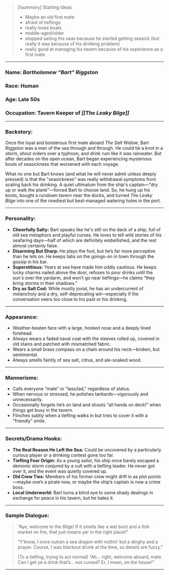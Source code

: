 
> [!summary] Starting Ideas
> - Maybe an old first mate
> - afraid of tieflings
> - really loves boats
> - middle-aged/older
> - stopped sailing the seas because he started getting seasick (but really it was because of his drinking problem)
> - really good at managing his tavern because of his experience as a first mate

---

### **Name:** *Bartholomew “Bart” Riggston*

### **Race:** Human

### **Age:** Late 50s

### **Occupation:** Tavern Keeper of *[[The Leaky Bilge]]*

---

### **Backstory:**

Once the loyal and boisterous first mate aboard *The Salt Widow*, Bart Riggston was a man of the sea through and through. He could tie a knot in a storm, shout orders over a typhoon, and drink rum like it was rainwater. But after decades on the open ocean, Bart began experiencing mysterious bouts of seasickness that worsened with each voyage.

What no one but Bart knows (and what he will never admit unless deeply pressed) is that the "seasickness" was really withdrawal symptoms from scaling back his drinking. A quiet ultimatum from the ship's captain—"dry up or walk the plank"—forced Bart to choose land. So, he hung up his boots, bought a rundown tavern near the docks, and turned *The Leaky Bilge* into one of the rowdiest but best-managed watering holes in the port.

---

### **Personality:**

* **Cheerfully Salty:** Bart speaks like he's still on the deck of a ship, full of old sea metaphors and playful curses. He loves to tell wild stories of his seafaring days—half of which are definitely embellished, and the rest almost certainly false.
* **Disarming But Sharp:** He plays the fool, but he’s far more perceptive than he lets on. He keeps tabs on the goings-on in town through the gossip in his bar.
* **Superstitious:** Years at sea have made him oddly cautious. He keeps lucky charms nailed above the door, refuses to pour drinks until the sun's over the yardarm, and won't go near tieflings—he claims “they bring storms in their shadows.”
* **Dry as Salt Cod:** While mostly jovial, he has an undercurrent of melancholy and a dry, self-deprecating wit—especially if the conversation veers too close to his past or his drinking.

---

### **Appearance:**

* Weather-beaten face with a large, hooked nose and a deeply lined forehead.
* Always wears a faded naval coat with the sleeves rolled up, covered in old stains and patched with mismatched fabric.
* Wears a small brass compass on a chain around his neck—broken, but sentimental.
* Always smells faintly of sea salt, citrus, and ale-soaked wood.

---

### **Mannerisms:**

* Calls everyone “mate” or “lass/lad,” regardless of status.
* When nervous or stressed, he polishes tankards—vigorously and unnecessarily.
* Occasionally forgets he’s on land and shouts “all hands on deck!” when things get busy in the tavern.
* Flinches subtly when a tiefling walks in but tries to cover it with a “friendly” smile.

---

### **Secrets/Drama Hooks:**

* **The Real Reason He Left the Sea:** Could be uncovered by a particularly curious player or a drinking contest gone too far.
* **Tiefling Fear Origin:** As a young sailor, his ship once barely escaped a demonic storm conjured by a cult with a tiefling leader. He never got over it, and the event was quietly covered up.
* **Old Crew Ties:** Members of his former crew might drift in as plot points—maybe one’s a pirate now, or maybe the ship’s captain is now a crime boss.
* **Local Underworld:** Bart turns a blind eye to some shady dealings in exchange for peace in his tavern, but he hates it.

---

### **Sample Dialogue:**

> “Aye, welcome to the Bilge! If it smells like a wet boot and a fish market on fire, that just means yer in the right place!”
>
> “Y’know, I once outran a sea dragon with nothin’ but a dinghy and a prayer. Course, I was blackout drunk at the time, so details are fuzzy.”
>
> (To a tiefling, trying to act normal) “Ah... right, welcome aboard, mate. Can I get ye a drink that’s... not cursed? Er, I mean, *on the house*!”

---
